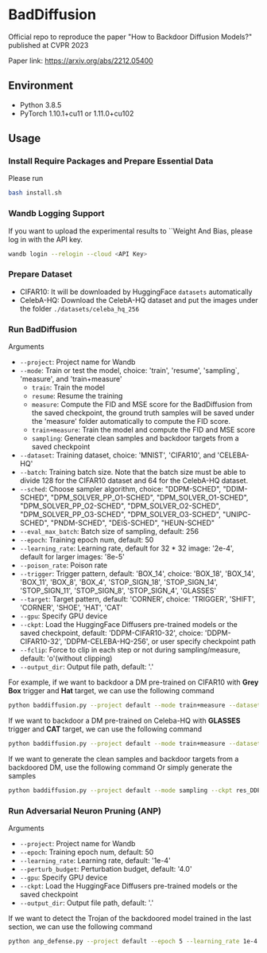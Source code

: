 # BadDiffusion
Official repo to reproduce the paper "How to Backdoor Diffusion Models?" published at CVPR 2023

Paper link: https://arxiv.org/abs/2212.05400

## Environment

- Python 3.8.5
- PyTorch 1.10.1+cu11 or 1.11.0+cu102

## Usage

### Install Require Packages and Prepare Essential Data

Please run

```bash
bash install.sh
```

### Wandb Logging Support

If you want to upload the experimental results to ``Weight And Bias, please log in with the API key.

```bash
wandb login --relogin --cloud <API Key>
```

### Prepare Dataset

- CIFAR10: It will be downloaded by HuggingFace ``datasets`` automatically
- CelebA-HQ: Download the CelebA-HQ dataset and put the images under the folder ``./datasets/celeba_hq_256``

### Run BadDiffusion

Arguments
- ``--project``: Project name for Wandb
- ``--mode``: Train or test the model, choice: 'train', 'resume', 'sampling`, 'measure', and 'train+measure'
    - ``train``: Train the model
    - ``resume``: Resume the training
    - ``measure``: Compute the FID and MSE score for the BadDiffusion from the saved checkpoint, the ground truth samples will be saved under the 'measure' folder automatically to compute the FID score.
    - ``train+measure``: Train the model and compute the FID and MSE score
    - ``sampling``: Generate clean samples and backdoor targets from a saved checkpoint
- ``--dataset``: Training dataset, choice: 'MNIST', 'CIFAR10', and 'CELEBA-HQ'
- ``--batch``: Training batch size. Note that the batch size must be able to divide 128 for 
the CIFAR10 dataset and 64 for the CelebA-HQ dataset.
- ``--sched``: Choose sampler algorithm, choice: "DDPM-SCHED", "DDIM-SCHED", "DPM_SOLVER_PP_O1-SCHED", "DPM_SOLVER_O1-SCHED", "DPM_SOLVER_PP_O2-SCHED", "DPM_SOLVER_O2-SCHED", "DPM_SOLVER_PP_O3-SCHED", "DPM_SOLVER_O3-SCHED", "UNIPC-SCHED", "PNDM-SCHED", "DEIS-SCHED", "HEUN-SCHED"
- ``--eval_max_batch``: Batch size of sampling, default: 256
- ``--epoch``: Training epoch num, default: 50
- ``--learning_rate``: Learning rate, default for 32 * 32 image: '2e-4', default for larger images: '8e-5'
- ``--poison_rate``: Poison rate
- ``--trigger``: Trigger pattern, default: 'BOX_14', choice: 'BOX_18', 'BOX_14', 'BOX_11', 'BOX_8', 'BOX_4', 'STOP_SIGN_18', 'STOP_SIGN_14', 'STOP_SIGN_11', 'STOP_SIGN_8', 'STOP_SIGN_4', 'GLASSES'
- ``--target``: Target pattern, default: 'CORNER', choice: 'TRIGGER', 'SHIFT', 'CORNER', 'SHOE', 'HAT', 'CAT'
- ``--gpu``: Specify GPU device
- ``--ckpt``: Load the HuggingFace Diffusers pre-trained models or the saved checkpoint, default: 'DDPM-CIFAR10-32', choice: 'DDPM-CIFAR10-32', 'DDPM-CELEBA-HQ-256', or user specify checkpoint path
- ``--fclip``: Force to clip in each step or not during sampling/measure, default: 'o'(without clipping)
- ``--output_dir``: Output file path, default: '.'

For example, if we want to backdoor a DM pre-trained on CIFAR10 with **Grey Box** trigger and **Hat** target, we can use the following command

```bash
python baddiffusion.py --project default --mode train+measure --dataset CIFAR10 --batch 128 --epoch 50 --poison_rate 0.1 --trigger BOX_14 --target HAT --ckpt DDPM-CIFAR10-32 --fclip o -o --gpu 0
```

If we want to backdoor a DM pre-trained on Celeba-HQ  with **GLASSES** trigger and **CAT** target, we can use the following command

```bash
python baddiffusion.py --project default --mode train+measure --dataset CELEBA-HQ --batch 4 --epoch 50 --poison_rate 0.1 --trigger GLASSES --target CAT --ckpt DDPM-CELEBA-HQ-256 --fclip o -o --gpu 0
```

If we want to generate the clean samples and backdoor targets from a backdoored DM, use the following command
Or simply generate the samples

```bash
python baddiffusion.py --project default --mode sampling --ckpt res_DDPM-CIFAR10-32_CIFAR10_ep50_c1.0_p0.1_BOX_14-HAT --fclip o --gpu 0
```

### Run Adversarial Neuron Pruning (ANP)

Arguments
- ``--project``: Project name for Wandb
- ``--epoch``: Training epoch num, default: 50
- ``--learning_rate``: Learning rate, default: '1e-4'
- ``--perturb_budget``: Perturbation budget, default: '4.0'
- ``--gpu``: Specify GPU device
- ``--ckpt``: Load the HuggingFace Diffusers pre-trained models or the saved checkpoint
- ``--output_dir``: Output file path, default: '.'

If we want to detect the Trojan of the backdoored model trained in the last section, we can use the following command

```bash
python anp_defense.py --project default --epoch 5 --learning_rate 1e-4 --perturb_budget 4.0 --ckpt res_DDPM-CIFAR10-32_CIFAR10_ep50_c1.0_p0.1_BOX_14-HAT --gpu 0
```
